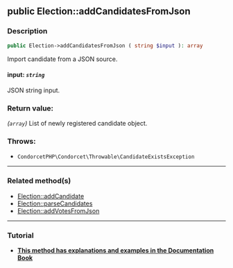 ## public Election::addCandidatesFromJson

### Description    

```php
public Election->addCandidatesFromJson ( string $input ): array
```

Import candidate from a JSON source.
    

#### **input:** *```string```*   
JSON string input.    


### Return value:   

*(```array```)* List of newly registered candidate object.



### Throws:   

* ```CondorcetPHP\Condorcet\Throwable\CandidateExistsException```

---------------------------------------

### Related method(s)      

* [Election::addCandidate](/Docs/MethodsReferences/Election%20Class/public%20Election--addCandidate.md)    
* [Election::parseCandidates](/Docs/MethodsReferences/Election%20Class/public%20Election--parseCandidates.md)    
* [Election::addVotesFromJson](/Docs/MethodsReferences/Election%20Class/public%20Election--addVotesFromJson.md)    

---------------------------------------

### Tutorial

* **[This method has explanations and examples in the Documentation Book](https://www.condorcet.io#/3.AsPhpLibrary/4.Candidates)**    
